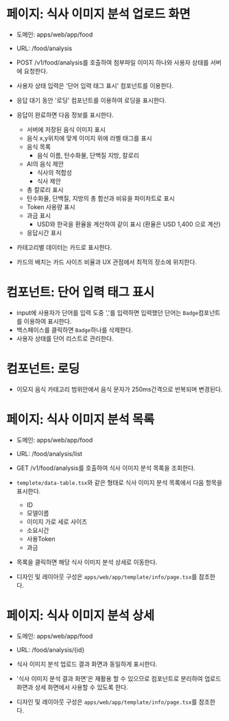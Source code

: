 # 페이지: 식사 이미지 분석 업로드 화면

- 도메인: apps/web/app/food
- URL: /food/analysis

- POST /v1/food/analysis를 호출하여 첨부파일 이미지 하나와 사용자 상태를 서버에 요청한다.
- 사용자 상태 입력은 '단어 입력 태그 표시' 컴포넌트를 이용한다.
- 응답 대기 동안 '로딩' 컴포넌트를 이용하여 로딩을 표시한다.
- 응답이 완료하면 다음 정보를 표시한다.
  - 서버에 저장된 음식 이미지 표시
  - 음식 x,y위치에 맞게 이미지 위에 라벨 태그를 표시
  - 음식 목록
    - 음식 이름, 탄수화물, 단백질 지방, 칼로리
  - AI의 음식 제안
    - 식사의 적합성
    - 식사 제안
  - 총 칼로리 표시
  - 탄수화물, 단백질, 지방의 총 합산과 비유을 파이차트로 표시
  - Token 사용량 표시
  - 과금 표시
    - USD와 한국을 환율을 계산하여 같이 표시 (환율은 USD 1,400 으로 계산)
  - 응답시간 표시
- 카테고리별 데이터는 카드로 표시한다. 
- 카드의 배치는 카드 사이즈 비율과 UX 관점에서 최적의 장소에 위치한다.

# 컴포넌트: 단어 입력 태그 표시 

- input에 사용자가 단어를 입력 도중 ','를 입력하면 입력했던 단어는 `Badge`컴포넌트를 이용하여 표시한다.
- 백스페이스를 클릭하면 `Badge`하나를 삭제한다.
- 사용자 상태를 단어 리스트로 관리한다.

# 컴포넌트: 로딩

- 이모지 음식 카테고리 범위안에서 음식 문자가 250ms간격으로 반복되며 변경된다.

# 페이지: 식사 이미지 분석 목록

- 도메인: apps/web/app/food
- URL: /food/analysis/list

- GET /v1/food/analysis를 호출하여 식사 이미지 분석 목록을 조회한다.
- `templete/data-table.tsx`와 같은 형태로 식사 이미지 분석 목록에서 다음 항목을 표시한다.
    - ID
    - 모델이름
    - 이미지 가로 세로 사이즈
    - 소요시간
    - 사용Token
    - 과금
  
- 목록을 클릭하면 해당 식사 이미지 분석 상세로 이동한다.

- 디자인 및 레이아웃 구성은 `apps/web/app/template/info/page.tsx`를 참조한다.

# 페이지: 식사 이미지 분석 상세

- 도메인: apps/web/app/food
- URL: /food/analysis/{id}

- 식사 이미지 분석 업로드 결과 화면과 동일하게 표시한다.
- '식사 이미지 분석 결과 화면'은 재활용 할 수 있으므로 컴포넌트로 분리하여 업로드 화면과 상세 화면에서 사용할 수 있도록 한다. 

- 디자인 및 레이아웃 구성은 `apps/web/app/template/info/page.tsx`를 참조한다.